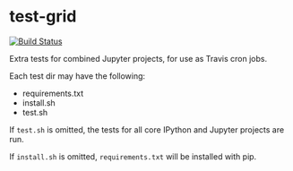 # test-grid

[![Build Status](https://travis-ci.org/minrk/test-grid.svg?branch=master)](https://travis-ci.org/minrk/test-grid)

Extra tests for combined Jupyter projects, for use as Travis cron jobs.

Each test dir may have the following:

- requirements.txt
- install.sh
- test.sh

If `test.sh` is omitted, the tests for all core IPython and Jupyter projects are run.

If `install.sh` is omitted, `requirements.txt` will be installed with pip.
